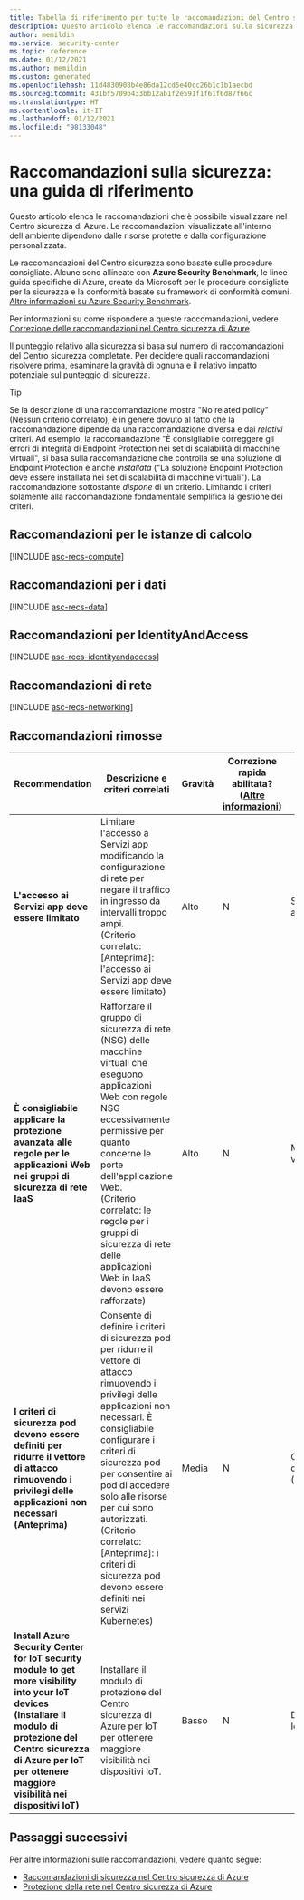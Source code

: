 ```yaml
---
title: Tabella di riferimento per tutte le raccomandazioni del Centro sicurezza di Azure
description: Questo articolo elenca le raccomandazioni sulla sicurezza del Centro sicurezza di Azure che consentono di proteggere le proprie risorse.
author: memildin
ms.service: security-center
ms.topic: reference
ms.date: 01/12/2021
ms.author: memildin
ms.custom: generated
ms.openlocfilehash: 11d4830908b4e86da12cd5e40cc26b1c1b1aecbd
ms.sourcegitcommit: 431bf5709b433bb12ab1f2e591f1f61f6d87f66c
ms.translationtype: HT
ms.contentlocale: it-IT
ms.lasthandoff: 01/12/2021
ms.locfileid: "98133048"
---
```

# <a name="security-recommendations---a-reference-guide"></a>Raccomandazioni sulla sicurezza: una guida di riferimento

Questo articolo elenca le raccomandazioni che è possibile visualizzare nel Centro sicurezza di Azure. Le raccomandazioni visualizzate all'interno dell'ambiente dipendono dalle risorse protette e dalla configurazione personalizzata.

Le raccomandazioni del Centro sicurezza sono basate sulle procedure consigliate. Alcune sono allineate con **Azure Security Benchmark**, le linee guida specifiche di Azure, create da Microsoft per le procedure consigliate per la sicurezza e la conformità basate su framework di conformità comuni.
[Altre informazioni su Azure Security Benchmark](../security/benchmarks/introduction.md).

Per informazioni su come rispondere a queste raccomandazioni, vedere [Correzione delle raccomandazioni nel Centro sicurezza di Azure](security-center-remediate-recommendations.md).

Il punteggio relativo alla sicurezza si basa sul numero di raccomandazioni del Centro sicurezza completate. Per decidere quali raccomandazioni risolvere prima, esaminare la gravità di ognuna e il relativo impatto potenziale sul punteggio di sicurezza.

> [!TIP]
> Se la descrizione di una raccomandazione mostra "No related policy" (Nessun criterio correlato), è in genere dovuto al fatto che la raccomandazione dipende da una raccomandazione diversa e dai _relativi_ criteri. Ad esempio, la raccomandazione "È consigliabile correggere gli errori di integrità di Endpoint Protection nei set di scalabilità di macchine virtuali", si basa sulla raccomandazione che controlla se una soluzione di Endpoint Protection è anche _installata_ ("La soluzione Endpoint Protection deve essere installata nei set di scalabilità di macchine virtuali"). La raccomandazione sottostante _dispone_ di un criterio.
> Limitando i criteri solamente alla raccomandazione fondamentale semplifica la gestione dei criteri.

## <a name="compute-recommendations"></a><a name='recs-compute'></a>Raccomandazioni per le istanze di calcolo

[!INCLUDE [asc-recs-compute](../../includes/asc-recs-compute.md)]

## <a name="data-recommendations"></a><a name='recs-data'></a>Raccomandazioni per i dati

[!INCLUDE [asc-recs-data](../../includes/asc-recs-data.md)]

## <a name="identityandaccess-recommendations"></a><a name='recs-identityandaccess'></a>Raccomandazioni per IdentityAndAccess

[!INCLUDE [asc-recs-identityandaccess](../../includes/asc-recs-identityandaccess.md)]

## <a name="networking-recommendations"></a><a name='recs-networking'></a>Raccomandazioni di rete

[!INCLUDE [asc-recs-networking](../../includes/asc-recs-networking.md)]

## <a name="deprecated-recommendations"></a>Raccomandazioni rimosse

|Recommendation|Descrizione e criteri correlati|Gravità|Correzione rapida abilitata? ([Altre informazioni](security-center-remediate-recommendations.md#quick-fix-remediation))|Tipo di risorsa|
|----|----|----|----|----|
|**L'accesso ai Servizi app deve essere limitato**|Limitare l'accesso a Servizi app modificando la configurazione di rete per negare il traffico in ingresso da intervalli troppo ampi.<br>(Criterio correlato: [Anteprima]: l'accesso ai Servizi app deve essere limitato)|Alto|N|Servizio app|
|**È consigliabile applicare la protezione avanzata alle regole per le applicazioni Web nei gruppi di sicurezza di rete IaaS**|Rafforzare il gruppo di sicurezza di rete (NSG) delle macchine virtuali che eseguono applicazioni Web con regole NSG eccessivamente permissive per quanto concerne le porte dell'applicazione Web.<br>(Criterio correlato: le regole per i gruppi di sicurezza di rete delle applicazioni Web in IaaS devono essere rafforzate)|Alto|N|Macchina virtuale|
|**I criteri di sicurezza pod devono essere definiti per ridurre il vettore di attacco rimuovendo i privilegi delle applicazioni non necessari (Anteprima)**|Consente di definire i criteri di sicurezza pod per ridurre il vettore di attacco rimuovendo i privilegi delle applicazioni non necessari. È consigliabile configurare i criteri di sicurezza pod per consentire ai pod di accedere solo alle risorse per cui sono autorizzati.<br>(Criterio correlato: [Anteprima]: i criteri di sicurezza pod devono essere definiti nei servizi Kubernetes)|Media|N|Calcolo delle risorse (contenitori)|
|**Install Azure Security Center for IoT security module to get more visibility into your IoT devices (Installare il modulo di protezione del Centro sicurezza di Azure per IoT per ottenere maggiore visibilità nei dispositivi IoT)**|Installare il modulo di protezione del Centro sicurezza di Azure per IoT per ottenere maggiore visibilità nei dispositivi IoT.|Basso|N|Dispositivo IoT|

## <a name="next-steps"></a>Passaggi successivi

Per altre informazioni sulle raccomandazioni, vedere quanto segue:

- [Raccomandazioni di sicurezza nel Centro sicurezza di Azure](security-center-recommendations.md)
- [Protezione della rete nel Centro sicurezza di Azure](security-center-network-recommendations.md)

